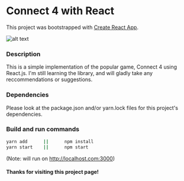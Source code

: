 # Connect 4 with React

This project was bootstrapped with [Create React App](https://github.com/facebookincubator/create-react-app).

![alt text](http://imgur.com/ZahdOs3 "React Connect 4")

### Description
This is a simple implementation of the popular game, Connect 4 using React.js. I'm still learning the library, and will gladly take any reccommendations or suggestions.

### Dependencies
Please look at the package.json and/or yarn.lock files for this project's dependencies.

### Build and run commands

```bash
yarn add      ||      npm install
yarn start    ||      npm start
```

(Note: will run on http://localhost.com:3000)

#### Thanks for visiting this project page!
